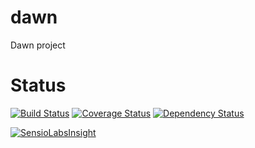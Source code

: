 # dawn
Dawn project

# Status
[![Build Status](https://travis-ci.org/Alexandre-T/dawn.svg?branch=master)](https://travis-ci.org/Alexandre-T/dawn)
[![Coverage Status](https://coveralls.io/repos/github/Alexandre-T/dawn/badge.svg?branch=master)](https://coveralls.io/github/Alexandre-T/dawn?branch=master)
[![Dependency Status](https://www.versioneye.com/user/projects/58864641b194d4004ce949ce/badge.svg?style=flat-square)](https://www.versioneye.com/user/projects/58864641b194d4004ce949ce)

[![SensioLabsInsight](https://insight.sensiolabs.com/projects/02aa41c3-511c-41b8-8b2d-d10b74b6f44b/small.png)](https://insight.sensiolabs.com/projects/02aa41c3-511c-41b8-8b2d-d10b74b6f44b)
